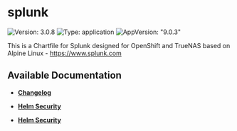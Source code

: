 # splunk

![Version: 3.0.8](https://img.shields.io/badge/Version-3.0.8-informational?style=flat-square) ![Type: application](https://img.shields.io/badge/Type-application-informational?style=flat-square) ![AppVersion: "9.0.3"](https://img.shields.io/badge/AppVersion-"9.0.3"-informational?style=flat-square)

This is a Chartfile for Splunk designed for OpenShift and TrueNAS based on Alpine Linux - https://www.splunk.com

## Available Documentation

- [**Changelog**](CHANGELOG)

- [**Helm Security**](container-security)

- [**Helm Security**](helm-security)

